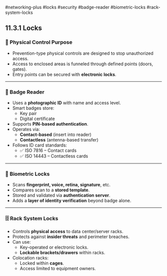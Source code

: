 #networking-plus #locks #security #badge-reader #biometric-locks #rack-system-locks 

## 11.3.1 Locks

### 🔐 Physical Control Purpose
- Prevention-type physical controls are designed to stop unauthorized access.
- Access to enclosed areas is funneled through defined points (doors, gates).
- Entry points can be secured with **electronic locks**.

---

### 🪪 Badge Reader
- Uses a **photographic ID** with name and access level.
- Smart badges store:
  - Key pair
  - Digital certificate
- Supports **PIN-based authentication**.
- Operates via:
  - **Contact-based** (insert into reader)
  - **Contactless** (antenna-based transfer)
- Follows ID card standards:
  - ✅ ISO 7816 – Contact cards  
  - ✅ ISO 14443 – Contactless cards

---

### 🧬 Biometric Locks
- Scans **fingerprint, voice, retina, signature**, etc.
- Compares scan to a **stored template**.
- Stored and validated via **authentication server**.
- Adds a **layer of identity verification** beyond badge alone.

---

### 🗄️ Rack System Locks
- Controls **physical access** to data center/server racks.
- Protects against **insider threats** and perimeter breaches.
- Can use:
  - Key-operated or electronic locks.
  - **Lockable brackets/drawers** within racks.
- Colocation racks:
  - Locked within **cages**.
  - Access limited to equipment owners.


